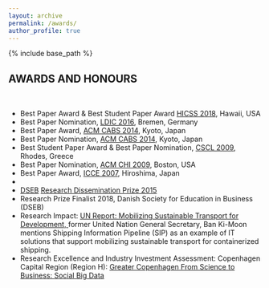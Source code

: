 ```yaml
---
layout: archive
permalink: /awards/
author_profile: true
---
```



{% include base_path %}


<!-- Section: about -->
<section id="awards" class="home-section parallax-window" data-parallax="scroll">
  <div class="heading-about">
    <div class="container  w-100 p-0 m-0">
      <div class="row">
        <div class="col-lg-8 col-lg-offset-2 m-0">
          <div class="wow bounceInDown" data-wow-delay="0.4s">
            <div class="section-heading">
              <h2 class="text-left">AWARDS AND HONOURS</h2>
            </div>
          </div>
        </div>
      </div>
    </div>
  </div>
  <div class="container p-0 m-0">
    <div class="row">
      <div class="col-lg-2 col-lg-offset-5"> <br>
      </div>
    </div>
    <div class="row">
      <div class="col-xs-12 col-sm-12 col-md-12">
        <div class="wow bounceInUp" data-wow-delay="0.2s">
          <div class="team">
            <div class="inner">
              <ul class="lists">                
			          <li>Best Paper Award & Best Student Paper Award <a href="http://hicss.hawaii.edu/" target="blank">HICSS 2018</a>, Hawaii, USA</li>
		            <li>Best Paper Nomination, <a href="http://ldic-conference.org/" target="blank">LDIC 2016</a>, Bremen, Germany</li>
                <li>Best Paper Award, <a href="http://cabs.acm.org/2014/" target="blank">ACM CABS 2014</a>, Kyoto, Japan</li>
				        <li>Best Paper Nomination, <a href="http://cabs.acm.org/2014/" target="blank">ACM CABS 2014</a>, Kyoto, Japan</li>
                <li>Best Student Paper Award & Best Paper Nomination, <a href="https://www.isls.org/cscl/2009/" target="blank">CSCL 2009</a>, Rhodes, Greece</li>
                <li>Best Paper Nomination, <a href="http://www.chi2009.org/" target="blank">ACM CHI 2009</a>, Boston, USA</li>
                <li>Best Paper Award, <a href="http://www.apsce.net:8080/icceasp/icce2007/" target="blank">ICCE 2007</a>, Hiroshima, Japan</li>
                <li>&nbsp;</li>
                <li><a href="http://www.dseb.dk/" target="blank">DSEB</a> <a href="http://www.tilmeld.dk/CBSprize2015/dseb-research-dissemination-prize.html" target="blank">Research Dissemination Prize 2015</a></li>
                <li>Research Prize Finalist 2018, Danish Society for Education in Business (DSEB)</li>
                <li>Research Impact:  <a href="https://www.dropbox.com/s/2r5al2re7d1h038/mobilizing-sustainable-transport-for-development-en.pdf?dl=0" target="blank">UN Report: Mobilizing Sustainable Transport for Development, </a>former United Nation General Secretary, Ban Ki-Moon mentions Shipping Information Pipeline (SIP) as an example of IT solutions that support mobilizing sustainable transport for containerized shipping. </li>
                <li>Research Excellence and Industry Investment Assessment: Copenhagen Capital Region (Region H):  <a href="http://www.greatercph.dk/science-to-business/materialer/faktaark" target="blank">Greater Copenhagen From Science to Business: Social Big Data</a></li>
              </ul>
            </div>
          </div>
        </div>
      </div>
    </div>
  </div>
</section>
<!-- /Section: about -->
